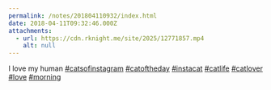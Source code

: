 ```yaml
---
permalink: /notes/201804110932/index.html
date: 2018-04-11T09:32:46.000Z
attachments:
  - url: https://cdn.rknight.me/site/2025/12771857.mp4
    alt: null
---
```


I love my human <a href="https://pixelfed.social/discover/tags/catsofinstagram?src=hash" title="#catsofinstagram" class="u-url hashtag" rel="external nofollow noopener">#catsofinstagram</a> <a href="https://pixelfed.social/discover/tags/catoftheday?src=hash" title="#catoftheday" class="u-url hashtag" rel="external nofollow noopener">#catoftheday</a> <a href="https://pixelfed.social/discover/tags/instacat?src=hash" title="#instacat" class="u-url hashtag" rel="external nofollow noopener">#instacat</a> <a href="https://pixelfed.social/discover/tags/catlife?src=hash" title="#catlife" class="u-url hashtag" rel="external nofollow noopener">#catlife</a> <a href="https://pixelfed.social/discover/tags/catlover?src=hash" title="#catlover" class="u-url hashtag" rel="external nofollow noopener">#catlover</a> <a href="https://pixelfed.social/discover/tags/love?src=hash" title="#love" class="u-url hashtag" rel="external nofollow noopener">#love</a> <a href="https://pixelfed.social/discover/tags/morning?src=hash" title="#morning" class="u-url hashtag" rel="external nofollow noopener">#morning</a>
